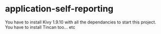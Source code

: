 # application-self-reporting

You have to install Kivy 1.9.10 with all the dependancies to start this project.
You have to install Tincan too... etc
